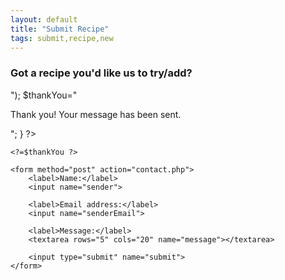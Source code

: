 ```yaml
---
layout: default
title: "Submit Recipe"
tags: submit,recipe,new
---
```

### Got a recipe you'd like us to try/add?

<?php

if($_POST["submit"]) {
    $recipient="your@email.address";
    $subject="Form to email message";
    $sender=$_POST["sender"];
    $senderEmail=$_POST["senderEmail"];
    $message=$_POST["message"];

    $mailBody="Name: $sender\nEmail: $senderEmail\n\n$message";

    mail($recipient, $subject, $mailBody, "From: $sender <$senderEmail>");

    $thankYou="<p>Thank you! Your message has been sent.</p>";
}

?>

<html>
<head>
    <meta charset="utf-8">
    <title>Contact form to email</title>
</head>

<body>

    <?=$thankYou ?>

    <form method="post" action="contact.php">
        <label>Name:</label>
        <input name="sender">

        <label>Email address:</label>
        <input name="senderEmail">

        <label>Message:</label>
        <textarea rows="5" cols="20" name="message"></textarea>

        <input type="submit" name="submit">
    </form>

</body>

</html>
